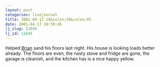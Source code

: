 ```yaml
---
layout: post
categories: livejournal
title: 2001-04-17 10&colon;59&colon;45
date: 2001-04-17 10:59:45
lj_slug: 11645
lj_id: 11645
---
```

Helped [Brian](http://www.livejournal.com/users/fishy) sand his floors last night. His house is looking loads better already. The floors are even, the nasty stove and fridge are gone, the garage is cleanish, and the kitchen has is a nice happy yellow.
